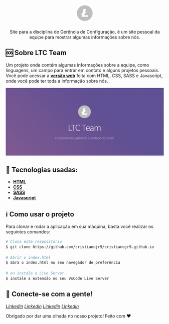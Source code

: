 
<h1 align="center">
    <img src="/images/logo.svg" width="50"/>
</h1>

<p align="center">
Site para a disciplina de Gerência de Configuração, é um site pessoal da equipe para mostrar algumas informações sobre nós.
</p>

🆘 Sobre LTC Team
------------------
Um projeto onde contém algumas informações sobre a equipe, como linguagens, um campo para entrar em contato e alguns projetos pessoais. Você pode acessar a [**versão web**](cristianojr9.github.io/) feita com HTML, CSS, SASS e Javascript, onde você pode ter toda a informação sobre nós.

<img alt="1" src="/images/readme.jpeg">

:wrench: Tecnologias usadas:
----------------------

- [**HTML**](https://pt.wikipedia.org/wiki/HTML)
- [**CSS**](https://pt.wikipedia.org/wiki/Cascading_Style_Sheets)
- [**SASS**](https://sass-lang.com/)
- [**Javascript**](https://pt.wikipedia.org/wiki/JavaScript)

## :information_source: Como usar o projeto
Para clonar e rodar a aplicação em sua máquina, basta você realizar os seguintes comandos:

```bash
# Clona este respositório
$ git clone https://github.com/cristianojr9/cristianojr9.github.io

# Abrir o index.html
$ abra o index.html no seu navegador de preferência 

# ou instale o Live Server
$ instale a extensão no seu VsCode Live Server
```

:speech_balloon: Conecte-se com a gente!
----------

[*Linkedin*](https://www.linkedin.com/in/cristianojr9/)
[*Linkedin*](https://www.linkedin.com/in/lucas-do-nascimento-diniz-137aa21a7/)
[*Linkedin*](https://www.linkedin.com/in/jo%C3%A3o-teixeira-614760156/)
[*Linkedin*](https://www.linkedin.com/in/guilhermerodriguess/)

Obrigado por dar uma olhada no nosso projeto! Feito com ♥

